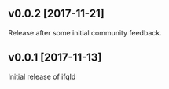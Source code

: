 ## v0.0.2 [2017-11-21]

Release after some initial community feedback.

## v0.0.1 [2017-11-13]
Initial release of ifqld
